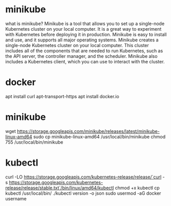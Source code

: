 # minikube
what is minikube?
Minikube is a tool that allows you to set up a single-node Kubernetes cluster on your local computer. It is a great way to experiment with Kubernetes before deploying it in production. Minikube is easy to install and use, and it supports all major operating systems.
Minikube creates a single-node Kubernetes cluster on your local computer. This cluster includes all of the components that are needed to run Kubernetes, such as the API server, the controller manager, and the scheduler. Minikube also includes a Kubernetes client, which you can use to interact with the cluster.
# docker
apt install curl apt-transport-https
apt install docker.io
# minikube
wget https://storage.googleapis.com/minikube/releases/latest/minikube-linux-amd64
sudo cp minikube-linux-amd64 /usr/local/bin/minikube
chmod 755 /usr/local/bin/minikube
# kubectl
curl -LO https://storage.googleapis.com/kubernetes-release/release/`curl -s https://storage.googleapis.com/kubernetes-release/release/stable.txt`/bin/linux/amd64/kubectl
chmod +x kubectl
cp kubectl /usr/local/bin/
./kubectl version -o json
sudo usermod -aG docker username 
